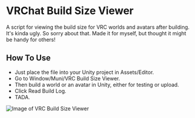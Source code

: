 # VRChat Build Size Viewer
 A script for viewing the build size for VRC worlds and avatars after building.
 It's kinda ugly. So sorry about that. Made it for myself, but thought it might be handy for others!

## How To Use
- Just place the file into your Unity project in Assets/Editor.  
- Go to Window/Muni/VRC Build Size Viewer.  
- Then build a world or an avatar in Unity, either for testing or upload.  
- Click Read Build Log.  
- TADA.
 
![Image of VRC Build Size Viewer](https://i.imgur.com/ImG0Ak9.png)
